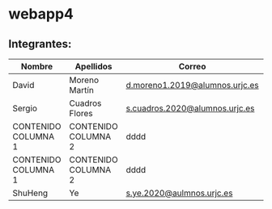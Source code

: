 # webapp4


## Integrantes:

| Nombre| Apellidos| Correo| Github|
| ----- | ---- | ----|----|
| David| Moreno Martín | d.moreno1.2019@alumnos.urjc.es| DavidMorenoo
| Sergio| Cuadros Flores | s.cuadros.2020@alumnos.urjc.es| scuadrosf
| CONTENIDO COLUMNA 1 | CONTENIDO COLUMNA 2 | dddd| jjjj
| CONTENIDO COLUMNA 1 | CONTENIDO COLUMNA 2 | dddd| jjjj
| ShuHeng| Ye| s.ye.2020@aulmnos.urjc.es| shy10op

